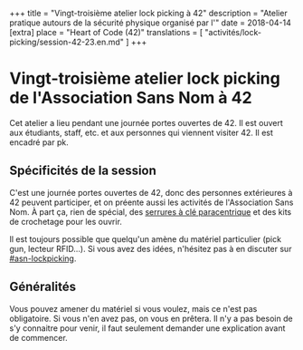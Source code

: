 +++
title = "Vingt-troisième atelier lock picking à 42"
description = "Atelier pratique autours de la sécurité physique organisé par l'"
date = 2018-04-14
[extra]
place = "Heart of Code (42)"
translations = [
    "activités/lock-picking/session-42-23.en.md"
]
+++

# Vingt-troisième atelier lock picking de l'Association Sans Nom à 42

Cet atelier a lieu pendant une journée portes ouvertes de 42. Il est ouvert aux
étudiants, staff, etc. et aux personnes qui viennent visiter 42.
Il est encadré par pk.

## Spécificités de la session

C'est une journée portes ouvertes de 42, donc des personnes extérieures à 42
peuvent participer, et on préente aussi les activités de l'Association Sans
Nom. À part ça, rien de spécial, des [serrures à clé
paracentrique](@/documentation/lock_picking/paracentrique/index.fr.md) et des
kits de crochetage pour les ouvrir.

Il est toujours possible que quelqu'un amène du matériel particulier (pick gun,
lecteur RFID…).
Si vous avez des idées, n'hésitez pas à en discuter sur <a href="
{{ slack42(channel=asn-lockpicking) }}">#asn-lockpicking</a>.

## Généralités

Vous pouvez amener du matériel si vous voulez, mais ce n'est pas obligatoire.
Si vous n'en avez pas, on vous en prêtera.
Il n'y a pas besoin de s'y connaitre pour venir, il faut seulement demander une
explication avant de commencer.
